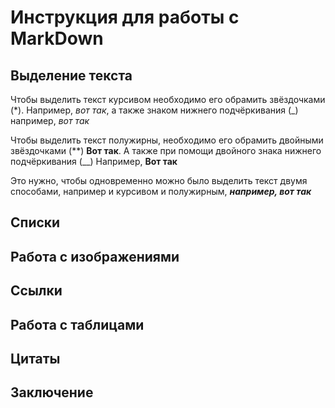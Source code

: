 # Инструкция для работы с MarkDown

## Выделение текста

Чтобы выделить текст курсивом необходимо его обрамить звёздочками (*). Например, *вот так*, а также знаком нижнего подчёркивания (_) например, _вот так_

Чтобы выделить текст полужирны, необходимо его обрамить двойными звёздочками (**) **Вот так**.
А также при помощи двойного знака нижнего подчёркивания (__) Например, __Вот так__

Это нужно, чтобы одновременно можно было выделить текст двумя способами, например и курсивом и полужирным, __*например, вот так*__


## Списки

## Работа с изображениями

## Ссылки

## Работа с таблицами

## Цитаты

## Заключение